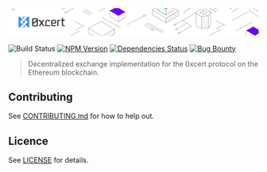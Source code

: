 <img src="assets/cover.png" />

![Build Status](https://travis-ci.org/0xcert/ethereum-dex.svg?branch=master)&nbsp;[![NPM Version](https://badge.fury.io/js/@0xcert%2Fethereum-dex.svg)](https://badge.fury.io/js/0xcert%2Fethereum-dex)&nbsp;[![Dependencies Status](https://david-dm.org/0xcert/ethereum-dex.svg)](https://david-dm.org/0xcert/ethereum-dex)&nbsp;[![Bug Bounty](https://img.shields.io/badge/bounty-pending-2930e8.svg)](https://github.com/0xcert/ethereum-dex/issues/)

> Decentralized exchange implementation for the 0xcert protocol on the Ethereum blockchain.

## Contributing

See [CONTRIBUTING.md](./CONTRIBUTING.md) for how to help out.

## Licence

See [LICENSE](./LICENSE) for details.
